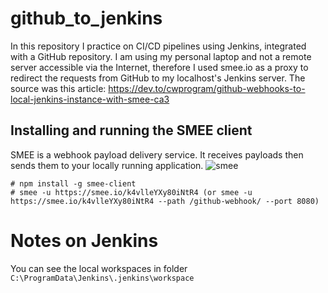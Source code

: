 # github_to_jenkins
In this repository I practice on CI/CD pipelines using Jenkins, integrated with a GitHub repository.
I am using my personal laptop and not a remote server accessible via the Internet, therefore I used smee.io as a proxy to redirect the requests from GitHub to my localhost's Jenkins server. The source was this article: https://dev.to/cwprogram/github-webhooks-to-local-jenkins-instance-with-smee-ca3

## Installing and running the SMEE client

SMEE is a webhook payload delivery service. It receives payloads then sends them to your locally running application.
![smee](https://github.com/panagiotis-langaris/github_to_jenkins/assets/16323614/e485c577-9e22-46a4-a4a8-8e4b08f08ffd)

```
# npm install -g smee-client
# smee -u https://smee.io/k4vlleYXy80iNtR4 (or smee -u https://smee.io/k4vlleYXy80iNtR4 --path /github-webhook/ --port 8080)
```
# Notes on Jenkins
You can see the local workspaces in folder `C:\ProgramData\Jenkins\.jenkins\workspace`
